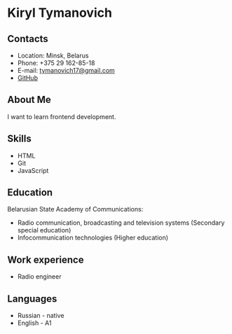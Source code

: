 # Kiryl Tymanovich
## Contacts
* Location: Minsk, Belarus
* Phone: +375 29 162-85-18
* E-mail: tymanovich17@gmail.com 
* [GitHub](https://github.com/destination2)

## About Me
I want to learn frontend development.

## Skills
* HTML
* Git
* JavaScript

## Education
Belarusian State Academy of Communications:
* Radio communication, broadcasting and television systems (Secondary special education)
* Infocommunication technologies (Higher education)

## Work experience
* Radio engineer

## Languages
* Russian - native
* English - A1
